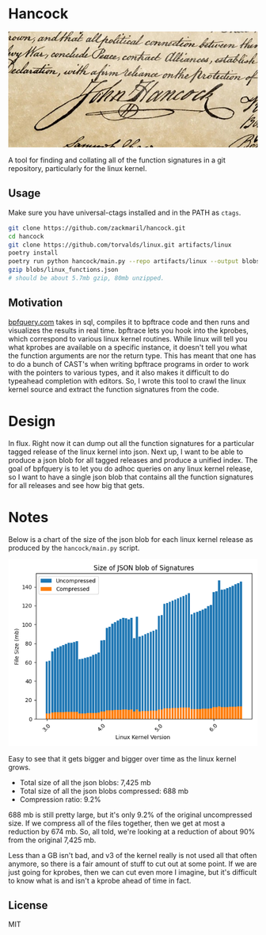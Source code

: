 # Hancock 
![John Hancock's Signature](./hancock_signature.png)

A tool for finding and collating all of the function signatures in a git repository, particularly for the linux kernel.


## Usage

Make sure you have universal-ctags installed and in the PATH as `ctags`. 
```bash
git clone https://github.com/zackmaril/hancock.git
cd hancock
git clone https://github.com/torvalds/linux.git artifacts/linux
poetry install
poetry run python hancock/main.py --repo artifacts/linux --output blobs/linux_functions
gzip blobs/linux_functions.json
# should be about 5.7mb gzip, 80mb unzipped.
```

## Motivation

[bpfquery.com](https://bpfquery.com) takes in sql, compiles it to bpftrace code and then runs and visualizes the results in real time. bpftrace lets you hook into the kprobes, which correspond to various linux kernel routines. While linux will tell you what kprobes are available on a specific instance, it doesn't tell you what the function arguments are nor the return type. This has meant that one has to do a bunch of CAST's when writing bpftrace programs in order to work with the pointers to various types, and it also makes it difficult to do typeahead completion with editors. So, I wrote this tool to crawl the linux kernel source and extract the function signatures from the code. 

# Design 

In flux. Right now it can dump out all the function signatures for a particular tagged release of the linux kernel into json. Next up, I want to be able to produce  a json blob for all tagged releases and produce a unified index. The goal of bpfquery is to let you do adhoc queries on any linux kernel release, so I want to have a single json blob that contains all the function signatures for all releases and see how big that gets.

# Notes

Below is a chart of the size of the json blob for each linux kernel release as produced by the `hancock/main.py` script.

![Size of JSON blob for each linux kernel release](./file_sizes_gzip.png)

Easy to see that it gets bigger and bigger over time as the linux kernel grows. 

* Total size of all the json blobs: 7,425 mb
* Total size of all the json blobs compressed: 688 mb
* Compression ratio: 9.2%

688 mb is still pretty large, but it's only 9.2% of the original uncompressed size. If we compress all of the files together, then we get at most a reduction by 674 mb. So, all told, we're looking at a reduction of about 90% from the original 7,425 mb.

Less than a GB isn't bad, and v3 of the kernel really is not used all that often anymore, so there is a fair amount of stuff to cut out at some point. If we are just going for kprobes, then we can cut even more I imagine, but it's difficult to know what is and isn't a kprobe ahead of time in fact. 

## License

MIT

